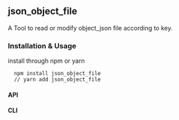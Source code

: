 ## json_object_file

A Tool to read or modify object_json file according to key.

### Installation & Usage

install through npm or yarn

```
  npm install json_object_file
  // yarn add json_object_file
```

#### API

#### CLI